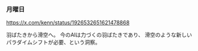 ### 月曜日

https://x.com/kenn/status/1926532651621478868

羽ばたきから滑空へ。
今のAIは力づくの羽ばたきであり、
滑空のような新しいパラダイムシフトが必要、という洞察。
